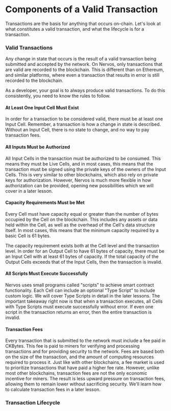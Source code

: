 # Components of a Valid Transaction

Transactions are the basis for anything that occurs on-chain. Let's look at what constitutes a valid transaction, and what the lifecycle is for a transaction.

### Valid Transactions

Any change in state that occurs is the result of a valid transaction being submitted and accepted by the network. On Nervos, only transactions that are valid are recorded to the blockchain. This is different than on Ethereum, and similar platforms, where even a transaction that results in error is still recorded to the blockchain.

As a developer, your goal is to always produce valid transactions. To do this consistently, you need to know the rules to follow.

#### At Least One Input Cell Must Exist

In order for a transaction to be considered valid, there must be at least one Input Cell. Remember, a transaction is how a change in state is described. Without an Input Cell, there is no state to change, and no way to pay transaction fees.

#### All Inputs Must be Authorized

All Input Cells in the transaction must be authorized to be consumed. This means they must be Live Cells, and in most cases, this means that the transaction must be signed using the private keys of the owners of the Input Cells. This is very similar to other blockchains, which also rely on private keys for authorization. However, Nervos is much more flexible in how authorization can be provided, opening new possibilities which we will cover in a later lesson.

#### Capacity Requirements Must be Met

Every Cell must have capacity equal or greater than the number of bytes occupied by the Cell on the blockchain. This includes any assets or data held within the Cell, as well as the overhead of the Cell's data structure itself. In most cases, this means that the minimum capacity required by a basic Cell is 61 bytes.

The capacity requirement exists both at the Cell level and the transaction level. In order for an Output Cell to have 61 bytes of capacity, there must be an Input Cell with at least 61 bytes of capacity. If the total capacity of the Output Cells exceeds that of the Input Cells, then the transaction is invalid.

#### All Scripts Must Execute Successfully

Nervos uses small programs called "scripts" to achieve smart contract functionality. Each Cell can include an optional "Type Script" to include custom logic. We will cover Type Scripts in detail in the later lessons. The important takeaway right now is that when a transaction executes, all Cells with Type Scripts must execute successfully without error. If even one script in the transaction returns an error, then the entire transaction is invalid.

#### Transaction Fees

Every transaction that is submitted to the network must include a fee paid in CKBytes. This fee is paid to miners for verifying and processing transactions and for providing security to the network. Fees are based both on the size of the transaction, and the amount of computing resources required to process it. Just like with other blockchains, a fee market is used to prioritize transactions that have paid a higher fee rate. However, unlike most other blockchains, transaction fees are not the only economic incentive for miners. The result is less upward pressure on transaction fees, allowing them to remain lower without sacrificing security. We'll learn how to calculate transaction fees in a later lesson.

### Transaction Lifecycle



